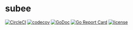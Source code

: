 # subee

[![CircleCI](https://circleci.com/gh/wantedly/subee/tree/master.svg?style=svg)](https://circleci.com/gh/wantedly/subee/tree/master)
[![codecov](https://codecov.io/gh/wantedly/subee/branch/master/graph/badge.svg)](https://codecov.io/gh/wantedly/subee)
[![GoDoc](https://godoc.org/github.com/wantedly/subee?status.svg)](https://godoc.org/github.com/wantedly/subee)
[![Go Report Card](https://goreportcard.com/badge/github.com/wantedly/subee)](https://goreportcard.com/report/github.com/wantedly/subee)
[![license](https://img.shields.io/github/license/wantedly/subee.svg)](./LICENSE)
